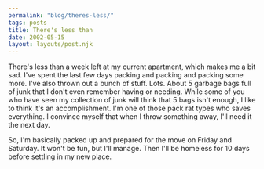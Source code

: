 ```yaml
---
permalink: "blog/theres-less/"
tags: posts
title: There's less than
date: 2002-05-15
layout: layouts/post.njk
---
```


There's less than a week left at my current apartment, which makes me a bit sad. I've spent the last few days packing and packing and packing some more. I've also thrown out a bunch of stuff. Lots. About 5 garbage bags full of junk that I don't even remember having or needing. While some of you who have seen my collection of junk will think that 5 bags isn't enough, I like to think it's an accomplishment. I'm one of those pack rat types who saves everything. I convince myself that when I throw something away, I'll need it the next day. 

So, I'm basically packed up and prepared for the move on Friday and Saturday. It won't be fun, but I'll manage. Then I'll be homeless for 10 days before settling in my new place.